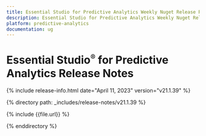 ```yaml
---
title: Essential Studio for Predictive Analytics Weekly Nuget Release Release Notes  
description: Essential Studio for Predictive Analytics Weekly Nuget Release Release Notes  
platform: predictive-analytics
documentation: ug
---
```


# Essential Studio<sup style="font-size:70%">&reg;</sup> for Predictive Analytics  Release Notes  

{% include release-info.html date="April 11, 2023"  version="v21.1.39" %} 

{% directory path: _includes/release-notes/v21.1.39 %}

{% include {{file.url}} %}

{% enddirectory %}